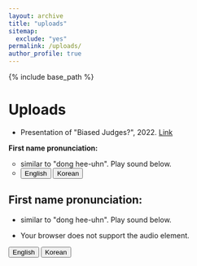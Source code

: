 ```yaml
---
layout: archive
title: "uploads"
sitemap:
  exclude: "yes"
permalink: /uploads/
author_profile: true
---
```


{% include base_path %}

Uploads
======

* Presentation of "Biased Judges?", 2022. [Link](/files/JudgeBias_Slides_short.pdf)
<!-- * Discussion at FMA 2022. [Link](/files/fma_discussion.pdf)
 -->

<strong>First name pronunciation:</strong>
<ul>
<li style="list-style-type:circle;font-size:14px">similar to "dong hee-uhn". Play sound below.</li>
<li style="list-style-type:circle;font-size:14px"><audio id="speak_en">
  <source type="audio/mp3" src="/files/donghyun_en.mp3"></source>
  <p>Your browser does not support the audio element.</p>
</audio>
<audio id="speak_kr">
  <source type="audio/mp3" src="/files/donghyun_kr.mp3"></source>
  <p>Your browser does not support the audio element.</p>
</audio>
<div>
	<button onclick="document.getElementById('speak_en').play()">English</button>
	<button onclick="document.getElementById('speak_kr').play()">Korean</button>
</div> </li>
</ul>


## First name pronunciation:
* similar to "dong hee-uhn". Play sound below.
* <source type="audio/mp3" src="https://donghyunkang.com/files/donghyun_en.mp3"></source>
  <p>Your browser does not support the audio element.</p>
</audio>
<audio id="speak_kr">
  <source type="audio/mp3" src="/files/donghyun_kr.mp3"></source>
  <p>Your browser does not support the audio element.</p>
</audio>
<div>
	<button onclick="document.getElementById('speak_en').play()">English</button>
	<button onclick="document.getElementById('speak_kr').play()">Korean</button>
</div>
